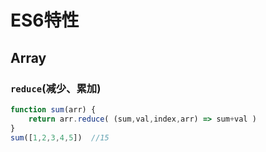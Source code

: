 # ES6特性
## Array
### `reduce`(减少、累加)
```js
function sum(arr) {
    return arr.reduce( (sum,val,index,arr) => sum+val )
}
sum([1,2,3,4,5])  //15
```
